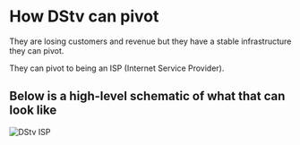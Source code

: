 # How DStv can pivot

They are losing customers and revenue but they have a stable infrastructure they can pivot.

They can pivot to being an ISP (Internet Service Provider).

## Below is a high-level schematic of what that can look like

![DStv ISP](assets/img/DStv-Edge.png)
